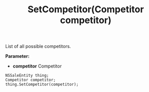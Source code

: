 ﻿---
uid: crmscript_ref_NSSaleEntity_SetCompetitor
title: SetCompetitor(Competitor competitor)
intellisense: NSSaleEntity.SetCompetitor
keywords: NSSaleEntity, GetCompetitor
so.topic: reference
---

List of all possible competitors. 

**Parameter:** 
 - **competitor** Competitor

```crmscript
NSSaleEntity thing;
Competitor competitor;
thing.SetCompetitor(competitor);
```


